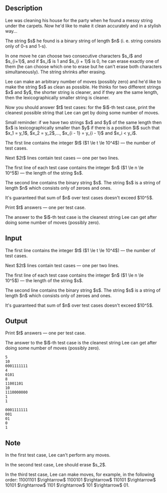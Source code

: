 ## Description

<div><p><span class="tex-font-style-it">Lee was cleaning his house for the party when he found a messy string under the carpets. Now he'd like to make it clean accurately and in a stylish way...</span></p><p>The string $s$ he found is a binary string of length $n$ (i. e. string consists only of <span class="tex-font-style-tt">0</span>-s and <span class="tex-font-style-tt">1</span>-s).</p><p>In one move he can choose two consecutive characters $s_i$ and $s_{i+1}$, and if $s_i$ is <span class="tex-font-style-tt">1</span> and $s_{i + 1}$ is <span class="tex-font-style-tt">0</span>, he can erase <span class="tex-font-style-bf">exactly one of them</span> (he can choose which one to erase but he can't erase both characters simultaneously). The string shrinks after erasing.</p><p>Lee can make an arbitrary number of moves (possibly zero) and he'd like to make the string $s$ as <span class="tex-font-style-it">clean</span> as possible. He thinks for two different strings $x$ and $y$, the <span class="tex-font-style-bf">shorter</span> string is cleaner, and if they are the same length, then the <span class="tex-font-style-it">lexicographically smaller</span> string is cleaner.</p><p>Now you should answer $t$ test cases: for the $i$-th test case, print the cleanest possible string that Lee can get by doing some number of moves.</p><p>Small reminder: if we have two strings $x$ and $y$ of the same length then $x$ is lexicographically smaller than $y$ if there is a position $i$ such that $x_1 = y_1$, $x_2 = y_2$,..., $x_{i - 1} = y_{i - 1}$ and $x_i &lt; y_i$.</p></div><div class="input-specification"><p>The first line contains the integer $t$ ($1 \le t \le 10^4$)&nbsp;— the number of test cases. </p><p>Next $2t$ lines contain test cases&nbsp;— one per two lines.</p><p>The first line of each test case contains the integer $n$ ($1 \le n \le 10^5$)&nbsp;— the length of the string $s$.</p><p>The second line contains the binary string $s$. The string $s$ is a string of length $n$ which consists only of zeroes and ones.</p><p>It's guaranteed that sum of $n$ over test cases doesn't exceed $10^5$.</p></div><div class="output-specification"><p>Print $t$ answers&nbsp;— one per test case.</p><p>The answer to the $i$-th test case is the cleanest string Lee can get after doing some number of moves (possibly zero).</p></div>

## Input

<p>The first line contains the integer $t$ ($1 \le t \le 10^4$)&nbsp;— the number of test cases. </p><p>Next $2t$ lines contain test cases&nbsp;— one per two lines.</p><p>The first line of each test case contains the integer $n$ ($1 \le n \le 10^5$)&nbsp;— the length of the string $s$.</p><p>The second line contains the binary string $s$. The string $s$ is a string of length $n$ which consists only of zeroes and ones.</p><p>It's guaranteed that sum of $n$ over test cases doesn't exceed $10^5$.</p>

## Output

<p>Print $t$ answers&nbsp;— one per test case.</p><p>The answer to the $i$-th test case is the cleanest string Lee can get after doing some number of moves (possibly zero).</p>





```input1
5
10
0001111111
4
0101
8
11001101
10
1110000000
1
1
```




```output1
0001111111
001
01
0
1
```



## Note

<p>In the first test case, Lee can't perform any moves.</p><p>In the second test case, Lee should erase $s_2$.</p><p>In the third test case, Lee can make moves, for example, in the following order: 11001<span class="tex-font-style-underline">10</span>1&nbsp;$\rightarrow$ 1<span class="tex-font-style-underline">10</span>0101&nbsp;$\rightarrow$ 1<span class="tex-font-style-underline">10</span>101&nbsp;$\rightarrow$ <span class="tex-font-style-underline">10</span>101&nbsp;$\rightarrow$ 1<span class="tex-font-style-underline">10</span>1&nbsp;$\rightarrow$ <span class="tex-font-style-underline">10</span>1&nbsp;$\rightarrow$ 01.</p>
